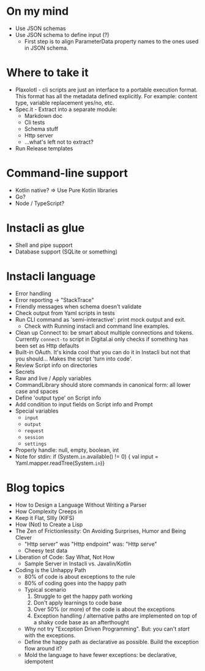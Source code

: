 # On my mind

* Use JSON schemas
* Use JSON schema to define input (?)
    * First step is to align ParameterData property names to the ones used in JSON schema.

# Where to take it

* Plaxolotl - cli scripts are just an interface to a portable execution format. This format has all the metadata defined
  explicitly. For example: content type, variable replacement yes/no, etc.
* Spec.it - Extract into a separate module:
    * Markdown doc
    * Cli tests
    * Schema stuff
    * Http server
    * ...what's left not to extract?
* Run Release templates

# Command-line support

* Kotlin native? => Use Pure Kotlin libraries
* Go?
* Node / TypeScript?

# Instacli as glue

* Shell and pipe support
* Database support (SQLite or something)

# Instacli language

* Error handling
* Error reporting -> "StackTrace"
* Friendly messages when schema doesn't validate
* Check output from Yaml scripts in tests
* Run CLI command as 'semi-interactive': print mock output and exit.
    * Check with Running instacli and command line examples.
* Clean up Connect to: be smart about multiple connections and tokens. Currently `connect-to` script in Digital.ai only
  checks if something has been set as Http defaults
* Built-in OAuth. It's kinda cool that you can do it in Instacli but not that you should... Makes the script 'turn into
  code'.
* Review Script info on directories
* Secrets
* Raw and live / Apply variables
* CommandLibrary should store commands in canonical form: all lower case and spaces
* Define 'output type' on Script info
* Add condition to input fields on Script info and Prompt
* Special variables
    * `input`
    * `output`
    * `request`
    * `session`
    * `settings`
* Properly handle: null, empty, boolean, int
* Note for stdin:
  if (System.`in`.available() != 0) { val input = Yaml.mapper.readTree(System.`in`)}

# Blog topics

* How to Design a Language Without Writing a Parser
* How Complexity Creeps in
* Keep it Flat, SIlly (KIFS)
* How (Not) to Create a Lisp
* The Zen of Frictionlessity: On Avoiding Surprises, Humor and Being Clever
    * "Http server" was "Http endpoint" was: "Http serve"
    * Cheesy test data
* Liberation of Code: Say What, Not How
    * Sample Server in Instacli vs. Javalin/Kotlin
* Coding is the Unhappy Path
    * 80% of code is about exceptions to the rule
    * 80% of coding goes into the happy path
    * Typical scenario
        1. Struggle to get the happy path working
        2. Don't apply learnings to code base
        3. Over 50% (or more) of the code is about the exceptions
        4. Exception handling / alternative paths are implemented on top of a shaky code base as an afterthought
    * Why not try "Exception Driven Programming". But: you can't _start_ with the exceptions.
    * Define the happy path as declarative as possible. Build the exception flow around it?
    * Mold the language to have fewer exceptions: be declarative, idempotent